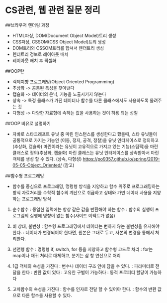 # CS관련, 웹 관련 질문 정리

##브라우저 렌더링 과정
  * HTML파싱, DOM(Document Object Model)트리 생성
  * CSS파싱, CSSOM(CSS Object Model)트리 생성
  * DOM트리와 CSSOM트리를 합쳐서 렌더트리 생성
  * 렌더트리 정보로 레이아웃 배치
  * 레이아웃 배치 후 픽셀화

##OOP란
  * 객체지향 프로그래밍(Object Oriented Programming)
  * 추상화 -> 공통된 특성을 찾아낸다
  * 캡슐화 -> 데이터의 은닉, 기능을 노출시키지 않는다
  * 상속 -> 특정 클래스가 가진 데이터나 함수를 다른 클래스에서도 사용하도록 물려주는 것
  * 다형성 -> 다양한 자료형에 속하는 값을 사용하는 것이 허용 되는 성질

##OOP 비유로 설명하기
  * 자바로 스타크래프트 유닛 중 마린 인스턴스를 생성한다고 했을때,
    스타 유닛들이 공통적으로 가지는 기능인 (이동, 정지, 공격, 정찰)을 유닛 인터페이스로 정의하고(추상화, 캡슐화)
    마린이라는 유닛이 고유적으로 가지고 있는 기능(스팀팩)을 마린 클래스로 정의(추상화, 캡슐화)
    마린 클래스는 유닛 인터페이스를 상속받아서 마린 객체를 생성 할 수 있다. (상속, 다형성)
    https://po9357.github.io/spring/2019-05-05-Object_Oriented/ (참고)
 

##함수형 프로그래밍
  * 함수를 중심으로 프로그래밍, 명령형 방식을 지양하고 함수 위주로 프로그래밍하는 방식
    자료처리를 수학적 함수의 계산으로 취급하고 상태와 가변 데이터 사용을 지양하는 프로그래밍 방식
    
  1. 순수함수 
      : 동일한 입력에는 항상 같은 값을 반환해야 하는 함수
      : 함수의 실행이 프로그램의 실행에 영향이 없는 함수(사이드 이펙트가 없음)

  1. 비 상태, 불변성
      : 함수형 프로그래밍에서 데이터는 변하지 않는 불변성을 유지해야 한다.
      : 데이터가 변경되어야 한다면, 원본은 그대로 두고, 사본의 변경을 통해서 처리한다.
  
  1. 선언형 함수
      : 명령형 if, switch, for 등을 지양하고 함수형 코드로 처리
      : for는 map이나 재귀 처리로 대체하고, 분기는 삼 항 연산으로 처리
  
  1. 1급 객체의 속성을 가진다
      : 변수나 데이터 구조 안에 담을 수 있다.
      : 파라미터로 전달을 한다
      : 반환 값이 있다
      : 고유한 구별이 가능하다
      : 동적 프로퍼티 할당이 가능하다
  
  1. 고차함수의 속성을 가진다
      : 함수를 인자로 전달 할 수 있어야 한다.
      : 함수의 반환 값으로 다른 함수를 사용할 수 있다.
